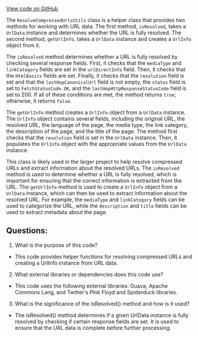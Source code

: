 [View code on GitHub](https://github.com/misbahsy/the-algorithm/src/java/com/twitter/search/ingester/pipeline/twitter/ResolveCompressedUrlsUtils.java)

The `ResolveCompressedUrlsUtils` class is a helper class that provides two methods for working with URL data. The first method, `isResolved`, takes a `UrlData` instance and determines whether the URL is fully resolved. The second method, `getUrlInfo`, takes a `UrlData` instance and creates a `UrlInfo` object from it.

The `isResolved` method determines whether a URL is fully resolved by checking several response fields. First, it checks that the `mediaType` and `linkCategory` fields are set in the `urlDirectInfo` field. Then, it checks that the `HtmlBasics` fields are set. Finally, it checks that the `resolution` field is set and that the `lastHopCanonicalUrl` field is not empty, the `status` field is set to `FetchStatusCode.OK`, and the `lastHopHttpResponseStatusCode` field is set to 200. If all of these conditions are met, the method returns `true`; otherwise, it returns `false`.

The `getUrlInfo` method creates a `UrlInfo` object from a `UrlData` instance. The `UrlInfo` object contains several fields, including the original URL, the resolved URL, the language of the page, the media type, the link category, the description of the page, and the title of the page. The method first checks that the `resolution` field is set in the `UrlData` instance. Then, it populates the `UrlInfo` object with the appropriate values from the `UrlData` instance.

This class is likely used in the larger project to help resolve compressed URLs and extract information about the resolved URLs. The `isResolved` method is used to determine whether a URL is fully resolved, which is important for ensuring that the correct information is extracted from the URL. The `getUrlInfo` method is used to create a `UrlInfo` object from a `UrlData` instance, which can then be used to extract information about the resolved URL. For example, the `mediaType` and `linkCategory` fields can be used to categorize the URL, while the `description` and `title` fields can be used to extract metadata about the page.
## Questions: 
 1. What is the purpose of this code?
- This code provides helper functions for resolving compressed URLs and creating a UrlInfo instance from URL data.

2. What external libraries or dependencies does this code use?
- This code uses the following external libraries: Guava, Apache Commons Lang, and Twitter's Pink Floyd and Spiderduck libraries.

3. What is the significance of the isResolved() method and how is it used?
- The isResolved() method determines if a given UrlData instance is fully resolved by checking if certain response fields are set. It is used to ensure that the URL data is complete before further processing.